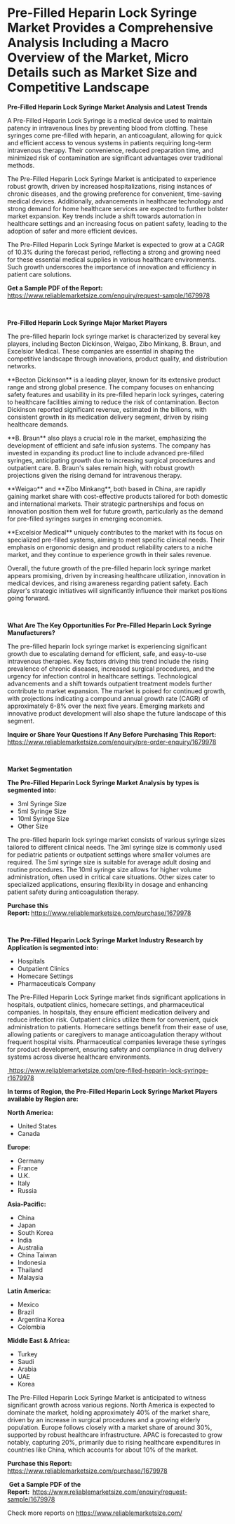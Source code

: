 <p><h1>Pre-Filled Heparin Lock Syringe Market Provides a Comprehensive Analysis Including a Macro Overview of the Market, Micro Details such as Market Size and Competitive Landscape</h1></p><p><strong>Pre-Filled Heparin Lock Syringe Market Analysis and Latest Trends</strong></p>
<p><p>A Pre-Filled Heparin Lock Syringe is a medical device used to maintain patency in intravenous lines by preventing blood from clotting. These syringes come pre-filled with heparin, an anticoagulant, allowing for quick and efficient access to venous systems in patients requiring long-term intravenous therapy. Their convenience, reduced preparation time, and minimized risk of contamination are significant advantages over traditional methods.</p><p>The Pre-Filled Heparin Lock Syringe Market is anticipated to experience robust growth, driven by increased hospitalizations, rising instances of chronic diseases, and the growing preference for convenient, time-saving medical devices. Additionally, advancements in healthcare technology and strong demand for home healthcare services are expected to further bolster market expansion. Key trends include a shift towards automation in healthcare settings and an increasing focus on patient safety, leading to the adoption of safer and more efficient devices.</p><p>The Pre-Filled Heparin Lock Syringe Market is expected to grow at a CAGR of 10.3% during the forecast period, reflecting a strong and growing need for these essential medical supplies in various healthcare environments. Such growth underscores the importance of innovation and efficiency in patient care solutions.</p></p>
<p><strong>Get a Sample PDF of the Report:&nbsp;</strong> <a href="https://www.reliablemarketsize.com/enquiry/request-sample/1679978?utm_campaign=1766&utm_medium=2&utm_source=Github&utm_content=ia&utm_term=28122024&utm_id=pre-filled-heparin-lock-syringe">https://www.reliablemarketsize.com/enquiry/request-sample/1679978</a></p>
<p>&nbsp;</p>
<p><strong>Pre-Filled Heparin Lock Syringe Major Market Players</strong></p>
<p><p>The pre-filled heparin lock syringe market is characterized by several key players, including Becton Dickinson, Weigao, Zibo Minkang, B. Braun, and Excelsior Medical. These companies are essential in shaping the competitive landscape through innovations, product quality, and distribution networks.</p><p>**Becton Dickinson** is a leading player, known for its extensive product range and strong global presence. The company focuses on enhancing safety features and usability in its pre-filled heparin lock syringes, catering to healthcare facilities aiming to reduce the risk of contamination. Becton Dickinson reported significant revenue, estimated in the billions, with consistent growth in its medication delivery segment, driven by rising healthcare demands.</p><p>**B. Braun** also plays a crucial role in the market, emphasizing the development of efficient and safe infusion systems. The company has invested in expanding its product line to include advanced pre-filled syringes, anticipating growth due to increasing surgical procedures and outpatient care. B. Braun's sales remain high, with robust growth projections given the rising demand for intravenous therapy.</p><p>**Weigao** and **Zibo Minkang**, both based in China, are rapidly gaining market share with cost-effective products tailored for both domestic and international markets. Their strategic partnerships and focus on innovation position them well for future growth, particularly as the demand for pre-filled syringes surges in emerging economies.</p><p>**Excelsior Medical** uniquely contributes to the market with its focus on specialized pre-filled systems, aiming to meet specific clinical needs. Their emphasis on ergonomic design and product reliability caters to a niche market, and they continue to experience growth in their sales revenue.</p><p>Overall, the future growth of the pre-filled heparin lock syringe market appears promising, driven by increasing healthcare utilization, innovation in medical devices, and rising awareness regarding patient safety. Each player's strategic initiatives will significantly influence their market positions going forward.</p></p>
<p>&nbsp;</p>
<p><strong>What Are The Key Opportunities For Pre-Filled Heparin Lock Syringe Manufacturers?</strong></p>
<p><p>The pre-filled heparin lock syringe market is experiencing significant growth due to escalating demand for efficient, safe, and easy-to-use intravenous therapies. Key factors driving this trend include the rising prevalence of chronic diseases, increased surgical procedures, and the urgency for infection control in healthcare settings. Technological advancements and a shift towards outpatient treatment models further contribute to market expansion. The market is poised for continued growth, with projections indicating a compound annual growth rate (CAGR) of approximately 6-8% over the next five years. Emerging markets and innovative product development will also shape the future landscape of this segment.</p></p>
<p><strong>Inquire or Share Your Questions If Any Before Purchasing This Report:</strong> <a href="https://www.reliablemarketsize.com/enquiry/pre-order-enquiry/1679978?utm_campaign=1766&utm_medium=2&utm_source=Github&utm_content=ia&utm_term=28122024&utm_id=pre-filled-heparin-lock-syringe">https://www.reliablemarketsize.com/enquiry/pre-order-enquiry/1679978</a></p>
<p>&nbsp;</p>
<p><strong>Market Segmentation</strong></p>
<p><strong>The Pre-Filled Heparin Lock Syringe Market Analysis by types is segmented into:</strong></p>
<p><ul><li>3ml Syringe Size</li><li>5ml Syringe Size</li><li>10ml Syringe Size</li><li>Other Size</li></ul></p>
<p><p>The pre-filled heparin lock syringe market consists of various syringe sizes tailored to different clinical needs. The 3ml syringe size is commonly used for pediatric patients or outpatient settings where smaller volumes are required. The 5ml syringe size is suitable for average adult dosing and routine procedures. The 10ml syringe size allows for higher volume administration, often used in critical care situations. Other sizes cater to specialized applications, ensuring flexibility in dosage and enhancing patient safety during anticoagulation therapy.</p></p>
<p><strong>Purchase this Report:&nbsp;</strong><a href="https://www.reliablemarketsize.com/purchase/1679978?utm_campaign=1766&utm_medium=2&utm_source=Github&utm_content=ia&utm_term=28122024&utm_id=pre-filled-heparin-lock-syringe">https://www.reliablemarketsize.com/purchase/1679978</a></p>
<p>&nbsp;</p>
<p><strong>The Pre-Filled Heparin Lock Syringe Market Industry Research by Application is segmented into:</strong></p>
<p><ul><li>Hospitals</li><li>Outpatient Clinics</li><li>Homecare Settings</li><li>Pharmaceuticals Company</li></ul></p>
<p><p>The Pre-Filled Heparin Lock Syringe market finds significant applications in hospitals, outpatient clinics, homecare settings, and pharmaceutical companies. In hospitals, they ensure efficient medication delivery and reduce infection risk. Outpatient clinics utilize them for convenient, quick administration to patients. Homecare settings benefit from their ease of use, allowing patients or caregivers to manage anticoagulation therapy without frequent hospital visits. Pharmaceutical companies leverage these syringes for product development, ensuring safety and compliance in drug delivery systems across diverse healthcare environments.</p></p>
<p><a href="https://www.reliablemarketsize.com/pre-filled-heparin-lock-syringe-r1679978?utm_campaign=1766&utm_medium=2&utm_source=Github&utm_content=ia&utm_term=28122024&utm_id=pre-filled-heparin-lock-syringe">&nbsp;https://www.reliablemarketsize.com/pre-filled-heparin-lock-syringe-r1679978</a></p>
<p><strong>In terms of Region, the Pre-Filled Heparin Lock Syringe Market Players available by Region are:</strong></p>
<p>
    <p> <strong> North America: </strong>
        <ul>
            <li>United States</li>
            <li>Canada</li>
        </ul>
        </p> 
    <p> <strong> Europe: </strong>
        <ul>
            <li>Germany</li>
            <li>France</li>
            <li>U.K.</li>
            <li>Italy</li>
            <li>Russia</li>
        </ul>
        </p> 
    <p> <strong> Asia-Pacific: </strong>
        <ul>
            <li>China</li>
            <li>Japan</li>
            <li>South Korea</li>
            <li>India</li>
            <li>Australia</li>
            <li>China Taiwan</li>
            <li>Indonesia</li>
            <li>Thailand</li>
            <li>Malaysia</li>
        </ul>
        </p> 
    <p> <strong> Latin America: </strong>
        <ul>
            <li>Mexico</li>
            <li>Brazil</li>
            <li>Argentina Korea</li>
            <li>Colombia</li>
        </ul>
        </p> 
    <p> <strong> Middle East & Africa: </strong>
        <ul>
            <li>Turkey</li>
            <li>Saudi</li>
            <li>Arabia</li>
            <li>UAE</li>
            <li>Korea</li>
        </ul>
    </p>
    </p>
<p><p>The Pre-Filled Heparin Lock Syringe Market is anticipated to witness significant growth across various regions. North America is expected to dominate the market, holding approximately 40% of the market share, driven by an increase in surgical procedures and a growing elderly population. Europe follows closely with a market share of around 30%, supported by robust healthcare infrastructure. APAC is forecasted to grow notably, capturing 20%, primarily due to rising healthcare expenditures in countries like China, which accounts for about 10% of the market.</p></p>
<p><strong>Purchase this Report: </strong><a href="https://www.reliablemarketsize.com/purchase/1679978?utm_campaign=1766&utm_medium=2&utm_source=Github&utm_content=ia&utm_term=28122024&utm_id=pre-filled-heparin-lock-syringe">https://www.reliablemarketsize.com/purchase/1679978</a></p>
<p>&nbsp;<strong>Get a Sample PDF of the Report:&nbsp;&nbsp;</strong><a href="https://www.reliablemarketsize.com/enquiry/request-sample/1679978?utm_campaign=1766&utm_medium=2&utm_source=Github&utm_content=ia&utm_term=28122024&utm_id=pre-filled-heparin-lock-syringe">https://www.reliablemarketsize.com/enquiry/request-sample/1679978</a></p>
<p><strong></strong></p>
<p>Check more reports on <a href="https://www.reliablemarketsize.com/?utm_campaign=1766&utm_medium=2&utm_source=Github&utm_content=ia&utm_term=28122024&utm_id=pre-filled-heparin-lock-syringe">https://www.reliablemarketsize.com/</a></p>
